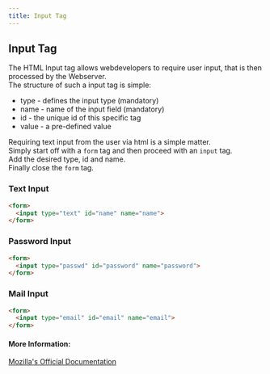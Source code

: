 ```yaml
---
title: Input Tag
---
```

## Input Tag

The HTML Input tag allows webdevelopers to require user input, that is then processed by the Webserver.  
The structure of such a input tag is simple:   
* type - defines the input type (mandatory)
* name - name of the input field (mandatory)
* id - the unique id of this specific tag
* value - a pre-defined value
  
Requiring text input from the user via html is a simple matter.  
Simply start off with a ```form``` tag and then proceed with an ```input``` tag.  
Add the desired type, id and name.  
Finally close the ```form``` tag.  

### Text Input
  
```html
<form>
  <input type="text" id="name" name="name">
</form>
```
  
### Password Input
  
```html
<form>
  <input type="passwd" id="password" name="password">
</form>
```
  
### Mail Input
  
```html
<form>
  <input type="email" id="email" name="email">
</form>
```
  
#### More Information:
  
[Mozilla's Official Documentation](https://developer.mozilla.org/en-US/docs/Web/HTML/Element/input)  
